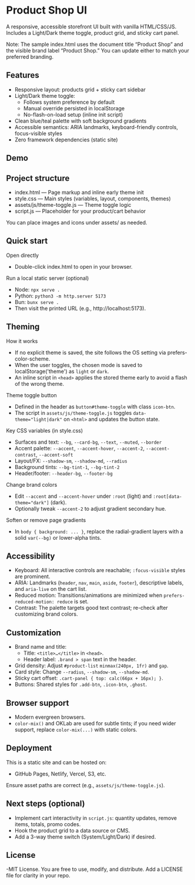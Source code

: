 # Product Shop UI

A responsive, accessible storefront UI built with vanilla HTML/CSS/JS. Includes a Light/Dark theme toggle, product grid, and sticky cart panel.

Note: The sample index.html uses the document title “Product Shop” and the visible brand label “Product Shop.” You can update either to match your preferred branding.

## Features

- Responsive layout: products grid + sticky cart sidebar
- Light/Dark theme toggle:
  - Follows system preference by default
  - Manual override persisted in localStorage
  - No-flash-on-load setup (inline init script)
- Clean blue/teal palette with soft background gradients
- Accessible semantics: ARIA landmarks, keyboard-friendly controls, focus-visible styles
- Zero framework dependencies (static site)

## Demo


## Project structure

- index.html — Page markup and inline early theme init
- style.css — Main styles (variables, layout, components, themes)
- assets/js/theme-toggle.js — Theme toggle logic
- script.js — Placeholder for your product/cart behavior

You can place images and icons under assets/ as needed.

## Quick start

Open directly
- Double-click index.html to open in your browser.

Run a local static server (optional)
- Node: `npx serve .`
- Python: `python3 -m http.server 5173`
- Bun: `bunx serve .`
- Then visit the printed URL (e.g., http://localhost:5173).

## Theming

How it works
- If no explicit theme is saved, the site follows the OS setting via prefers-color-scheme.
- When the user toggles, the chosen mode is saved to localStorage('theme') as `light` or `dark`.
- An inline script in `<head>` applies the stored theme early to avoid a flash of the wrong theme.

Theme toggle button
- Defined in the header as `button#theme-toggle` with class `icon-btn`.
- The script in `assets/js/theme-toggle.js` toggles `data-theme="light|dark"` on `<html>` and updates the button state.

Key CSS variables (in style.css)
- Surfaces and text: `--bg`, `--card-bg`, `--text`, `--muted`, `--border`
- Accent palette: `--accent`, `--accent-hover`, `--accent-2`, `--accent-contrast`, `--accent-soft`
- Layout/FX: `--shadow-sm`, `--shadow-md`, `--radius`
- Background tints: `--bg-tint-1`, `--bg-tint-2`
- Header/footer: `--header-bg`, `--footer-bg`

Change brand colors
- Edit `--accent` and `--accent-hover` under `:root` (light) and `:root[data-theme="dark"]` (dark).
- Optionally tweak `--accent-2` to adjust gradient secondary hue.

Soften or remove page gradients
- In `body { background: ... }`, replace the radial-gradient layers with a solid `var(--bg)` or lower-alpha tints.

## Accessibility

- Keyboard: All interactive controls are reachable; `:focus-visible` styles are prominent.
- ARIA: Landmarks (`header`, `nav`, `main`, `aside`, `footer`), descriptive labels, and `aria-live` on the cart list.
- Reduced motion: Transitions/animations are minimized when `prefers-reduced-motion: reduce` is set.
- Contrast: The palette targets good text contrast; re-check after customizing brand colors.

## Customization

- Brand name and title:
  - Title: `<title>…</title>` in `<head>`.
  - Header label: `.brand > span` text in the header.
- Grid density: Adjust `#product-list` `minmax(240px, 1fr)` and `gap`.
- Card style: Change `--radius`, `--shadow-sm`, `--shadow-md`.
- Sticky cart offset: `.cart-panel { top: calc(66px + 16px); }`.
- Buttons: Shared styles for `.add-btn`, `.icon-btn`, `.ghost`.

## Browser support

- Modern evergreen browsers.
- `color-mix()` and OKLab are used for subtle tints; if you need wider support, replace `color-mix(...)` with static colors.

## Deployment

This is a static site and can be hosted on:
- GitHub Pages, Netlify, Vercel, S3, etc.

Ensure asset paths are correct (e.g., `assets/js/theme-toggle.js`).

## Next steps (optional)

- Implement cart interactivity in `script.js`: quantity updates, remove items, totals, promo codes.
- Hook the product grid to a data source or CMS.
- Add a 3-way theme switch (System/Light/Dark) if desired.

## License

-MIT License. You are free to use, modify, and distribute. Add a LICENSE file for clarity in your repo.
